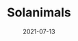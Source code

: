---
slug: "solanimals"
date: "2021-07-13"
title: "Solanimals"
logline: "Solanimals are voxel-art NFT built over Metaplex you can buy, trade and breed. Several attributes are available, and exclusive attributes are obtainables through breeding."
cta: "https://solanimals.com/"
logo: /img/solanimals.svg
category: nft
status: live
---